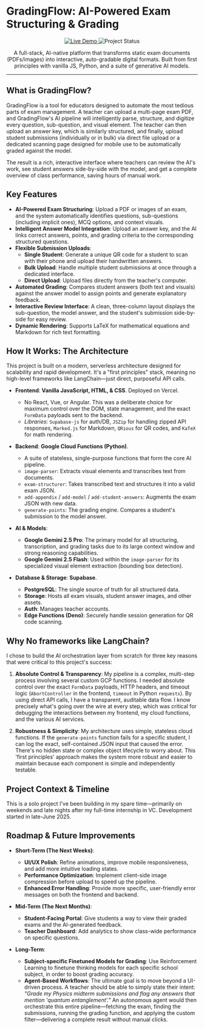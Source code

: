 ﻿# GradingFlow: AI-Powered Exam Structuring & Grading

<p align="center">
  <a href="https://gradingflow.vercel.app/" target="_blank">
    <img src="https://img.shields.io/badge/Live%20Demo-GradingFlow-blue?style=for-the-badge&logo=vercel" alt="Live Demo">
  </a>
  <img src="https://img.shields.io/badge/Status-Active%20Development-green?style=for-the-badge" alt="Project Status">
</p>

<p align="center">
  A full-stack, AI-native platform that transforms static exam documents (PDFs/images) into interactive, auto-gradable digital formats. Built from first principles with vanilla JS, Python, and a suite of generative AI models.
</p>

---

## What is GradingFlow?

GradingFlow is a tool for educators designed to automate the most tedious parts of exam management. A teacher can upload a multi-page exam PDF, and GradingFlow's AI pipeline will intelligently parse, structure, and digitize every question, sub-question, and visual element. The teacher can then upload an answer key, which is similarly structured, and finally, upload student submissions (individually or in bulk) via direct file upload or a dedicated scanning page designed for mobile use to be automatically graded against the model.

The result is a rich, interactive interface where teachers can review the AI's work, see student answers side-by-side with the model, and get a complete overview of class performance, saving hours of manual work.


## Key Features

*   **AI-Powered Exam Structuring**: Upload a PDF or images of an exam, and the system automatically identifies questions, sub-questions (including implicit ones), MCQ options, and context visuals.
*   **Intelligent Answer Model Integration**: Upload an answer key, and the AI links correct answers, points, and grading criteria to the corresponding structured questions.
*   **Flexible Submission Uploads**:
    *   **Single Student**: Generate a unique QR code for a student to scan with their phone and upload their handwritten answers.
    *   **Bulk Upload**: Handle multiple student submissions at once through a dedicated interface.
    *   **Direct Upload**: Upload files directly from the teacher's computer.
*   **Automated Grading**: Compares student answers (both text and visuals) against the answer model to assign points and generate explanatory feedback.
*   **Interactive Review Interface**: A clean, three-column layout displays the sub-question, the model answer, and the student's submission side-by-side for easy review.
*   **Dynamic Rendering**: Supports LaTeX for mathematical equations and Markdown for rich text formatting.

## How It Works: The Architecture

This project is built on a modern, serverless architecture designed for scalability and rapid development. It's a "first principles" stack, meaning no high-level frameworks like LangChain—just direct, purposeful API calls.



*   **Frontend**: **Vanilla JavaScript, HTML, & CSS**. Deployed on Vercel.
    *   No React, Vue, or Angular. This was a deliberate choice for maximum control over the DOM, state management, and the exact `FormData` payloads sent to the backend.
    *   *Libraries*: `Supabase-js` for auth/DB, `JSZip` for handling zipped API responses, `Marked.js` for Markdown, `QRious` for QR codes, and `KaTeX` for math rendering.

*   **Backend**: **Google Cloud Functions (Python)**.
    *   A suite of stateless, single-purpose functions that form the core AI pipeline.
    *   `image-parser`: Extracts visual elements and transcribes text from documents.
    *   `exam-structurer`: Takes transcribed text and structures it into a valid exam JSON.
    *   `add-appendix` / `add-model` / `add-student-answers`: Augments the exam JSON with new data.
    *   `generate-points`: The grading engine. Compares a student's submission to the model answer.

*   **AI & Models**:
    *   **Google Gemini 2.5 Pro**: The primary model for all structuring, transcription, and grading tasks due to its large context window and strong reasoning capabilities.
    *   **Google Gemini 2.5 Flash**: Used within the `image-parser` for its specialized visual element extraction (bounding box detection).

*   **Database & Storage**: **Supabase**.
    *   **PostgreSQL**: The single source of truth for all structured data.
    *   **Storage**: Hosts all exam visuals, student answer images, and other assets.
    *   **Auth**: Manages teacher accounts.
    *   **Edge Functions (Deno)**: Securely handle session generation for QR code scanning.

## Why No frameworks like LangChain?

I chose to build the AI orchestration layer from scratch for three key reasons that were critical to this project's success:

1.  **Absolute Control & Transparency**: My pipeline is a complex, multi-step process involving several custom GCP functions. I needed absolute control over the exact `FormData` payloads, HTTP headers, and timeout logic (`AbortController` in the frontend, `timeout` in Python `requests`). By using direct API calls, I have a transparent, auditable data flow. I know precisely what's going over the wire at every step, which was critical for debugging the interactions between my frontend, my cloud functions, and the various AI services.

2.  **Robustness & Simplicity**: My architecture uses simple, stateless cloud functions. If the `generate-points` function fails for a specific student, I can log the exact, self-contained JSON input that caused the error. There's no hidden state or complex object lifecycle to worry about. This 'first principles' approach makes the system more robust and easier to maintain because each component is simple and independently testable.

## Project Context & Timeline

This is a solo project I've been building in my spare time—primarily on weekends and late nights after my full-time internship in VC. Development started in late-June 2025.

## Roadmap & Future Improvements

*   **Short-Term (The Next Weeks)**:
    *   **UI/UX Polish**: Refine animations, improve mobile responsiveness, and add more intuitive loading states.
    *   **Performance Optimization**: Implement client-side image compression before upload to speed up the pipeline.
    *   **Enhanced Error Handling**: Provide more specific, user-friendly error messages on both the frontend and backend.

*   **Mid-Term (The Next Months)**:
    *   **Student-Facing Portal**: Give students a way to view their graded exams and the AI-generated feedback.
    *   **Teacher Dashboard**: Add analytics to show class-wide performance on specific questions.

*   **Long-Term**:
    *   **Subject-specific Finetuned Models for Grading**: Use Reinforcement Learning to finetune thinking models for each specific school subject, in order to boost grading accuracy.
    *   **Agent-Based Workflows**: The ultimate goal is to move beyond a UI-driven process. A teacher should be able to simply state their intent: *"Grade my Physics midterm submissions and flag any answers that mention 'quantum entanglement'."* An autonomous agent would then orchestrate this entire pipeline—fetching the exam, finding the submissions, running the grading function, and applying the custom filter—delivering a complete result without manual clicks.
